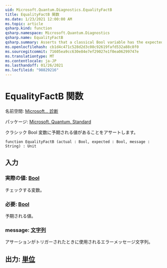 ```yaml
---
uid: Microsoft.Quantum.Diagnostics.EqualityFactB
title: EqualityFactB 関数
ms.date: 1/23/2021 12:00:00 AM
ms.topic: article
qsharp.kind: function
qsharp.namespace: Microsoft.Quantum.Diagnostics
qsharp.name: EqualityFactB
qsharp.summary: Asserts that a classical Bool variable has the expected value.
ms.openlocfilehash: cb1d4c471c528d2d3c08c92619fafd532a88c8f0
ms.sourcegitcommit: 71605ea9cc630e84e7ef29027e1f0ea06299747e
ms.translationtype: MT
ms.contentlocale: ja-JP
ms.lasthandoff: 01/26/2021
ms.locfileid: "98829216"
---
```

# <a name="equalityfactb-function"></a>EqualityFactB 関数

名前空間: [Microsoft... 診断](xref:Microsoft.Quantum.Diagnostics)

パッケージ: [Microsoft. Quantum. Standard](https://nuget.org/packages/Microsoft.Quantum.Standard)


クラシック Bool 変数に予期される値があることをアサートします。

```qsharp
function EqualityFactB (actual : Bool, expected : Bool, message : String) : Unit
```


## <a name="input"></a>入力

### <a name="actual--bool"></a>実際の値: [Bool](xref:microsoft.quantum.lang-ref.bool)

チェックする変数。


### <a name="expected--bool"></a>必要: [Bool](xref:microsoft.quantum.lang-ref.bool)

予期される値。


### <a name="message--string"></a>message: [文字列](xref:microsoft.quantum.lang-ref.string)

アサーションがトリガーされたときに使用されるエラーメッセージ文字列。



## <a name="output--unit"></a>出力: [単位](xref:microsoft.quantum.lang-ref.unit)


